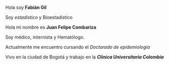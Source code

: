 Hola soy **Fabián Gil**







Soy *estadístico* y Bioestadístico

Hola mi nombre es **Juan Felipe Combariza**

Soy médico, internista  y Hematólogo.

Actualmente me encuentro cursando el *Doctorado de epidemiología*

Vivo en la ciudad de Bogotá y trabajo en la ***Clínica Universitaria Colombia***

